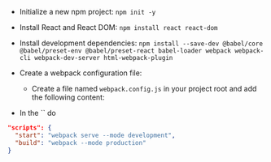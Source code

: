 - Initialize a new npm project: `npm init -y`
- Install React and React DOM: `npm install react react-dom`
- Install development dependencies: `npm install --save-dev @babel/core @babel/preset-env @babel/preset-react babel-loader webpack webpack-cli webpack-dev-server html-webpack-plugin`
- Create a webpack configuration file:

  - Create a file named `webpack.config.js` in your project root and add the following content:

- In the `` do

```json
"scripts": {
  "start": "webpack serve --mode development",
  "build": "webpack --mode production"
}
```
